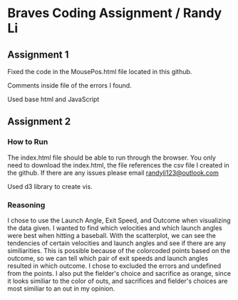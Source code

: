# Braves Coding Assignment / Randy Li

## Assignment 1
Fixed the code in the MousePos.html file located in this github. 

Comments inside file of the errors I found.

Used base html and JavaScript

## Assignment 2
### How to Run
The index.html file should be able to run through the browser. You only need to download the index.html, the file references the csv file I created in the github. If there are any issues please email randyli123@outlook.com

Used d3 library to create vis.

### Reasoning
I chose to use the Launch Angle, Exit Speed, and Outcome when visualizing the data given. I wanted to find which velocities and which launch angles were best when hitting a baseball. With the scatterplot, we can see the tendencies of certain velocities and launch angles and see if there are any similiarities. This is possible because of the colorcoded points based on the outcome, so we can tell which pair of exit speeds and launch angles resulted in which outcome. I chose to excluded the errors and undefined from the points. I also put the fielder's choice and sacrifice as orange, since it looks similiar to the color of outs, and sacrifices and fielder's choices are most similiar to an out in my opinion. 
